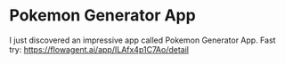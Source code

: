 # Pokemon Generator App
I just discovered an impressive app called Pokemon Generator App.
Fast try: https://flowagent.ai/app/ILAfx4p1C7Ao/detail
